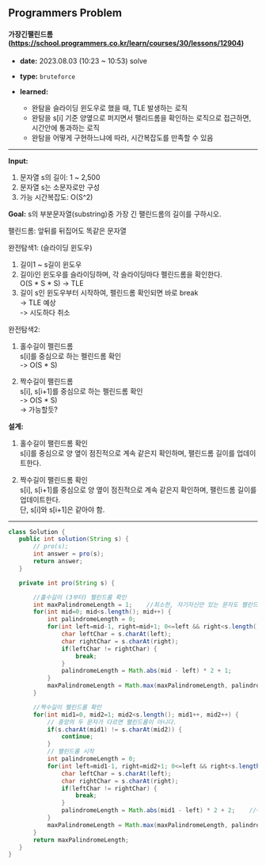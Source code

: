 ## Programmers Problem

#### 가장긴팰린드롬 (https://school.programmers.co.kr/learn/courses/30/lessons/12904)

- **date:** 2023.08.03 (10:23 ~ 10:53) solve

- **type:** `bruteforce`

- **learned:** 
  - 완탐을 슬라이딩 윈도우로 했을 때, TLE 발생하는 로직
  - 완탐을 s[i] 기준 양옆으로 퍼지면서 팰리드롬을 확인하는 로직으로 접근하면, 시간안에 통과하는 로직
  - 완탐을 어떻게 구현하느냐에 따라, 시간복잡도를 만족할 수 있음
---

**Input:** 
1. 문자열 s의 길이: 1 ~ 2,500
2. 문자열 s는 소문자로만 구성
3. 가능 시간복잡도: O(S^2)

**Goal:** s의 부분문자열(substring)중 가장 긴 팰린드롬의 길이를 구하시오.

팰린드롬: 앞뒤를 뒤집어도 똑같은 문자열

완전탐색1: (슬라이딩 윈도우)
1. 길이1 ~ s길이 윈도우
2. 길이i인 윈도우를 슬라이딩하며, 각 슬라이딩마다 펠린드롬을 확인한다.  
   O(S * S * S) -> TLE
3. 길이 s인 윈도우부터 시작하여, 펠린드롬 확인되면 바로 break  
   -> TLE 예상  
   -> 시도하다 취소

완전탐색2:
1. 홀수길이 펠린드롬  
   s[i]를 중심으로 하는 펠린드롬 확인  
   -> O(S * S)

2. 짝수길이 팰린드롬  
   s[i], s[i+1]를 중심으로 하는 펠린드롬 확인  
   -> O(S * S)  
   -> 가능할듯?

**설계:**
1. 홀수길이 팰린드롬 확인  
   s[i]를 중심으로 양 옆이 점진적으로 계속 같은지 확인하며, 팰린드롬 길이를 업데이트한다.  


2. 짝수길이 팰린드롬 확인  
   s[i], s[i+1]를 중심으로 양 옆이 점진적으로 계속 같은지 확인하며, 팰린드롬 길이를 업데이트한다.  
   단, s[i]와 s[i+1]은 같아야 함.


---

 ```java
class Solution {
    public int solution(String s) {
        // pro(s);
        int answer = pro(s);
        return answer;
    }

    private int pro(String s) {

        //홀수길이 (3부터) 펠린드롬 확인
        int maxPalindromeLength = 1;    //최소한, 자기자신만 있는 문자도 팰린드롬이므로, 1로 초기화
        for(int mid=0; mid<s.length(); mid++) {
            int palindromeLength = 0;
            for(int left=mid-1, right=mid+1; 0<=left && right<s.length(); left--, right++) {
                char leftChar = s.charAt(left);
                char rightChar = s.charAt(right);
                if(leftChar != rightChar) {
                    break;
                }
                palindromeLength = Math.abs(mid - left) * 2 + 1;
            }
            maxPalindromeLength = Math.max(maxPalindromeLength, palindromeLength);
        }

        //짝수길이 팰린드롬 확인
        for(int mid1=0, mid2=1; mid2<s.length(); mid1++, mid2++) {
            // 중앙의 두 문자가 다르면 팰린드롬이 아니다.
            if(s.charAt(mid1) != s.charAt(mid2)) {
                continue;
            }
            // 팰린드롬 시작
            int palindromeLength = 0;
            for(int left=mid1-1, right=mid2+1; 0<=left && right<s.length(); left--, right++) {
                char leftChar = s.charAt(left);
                char rightChar = s.charAt(right);
                if(leftChar != rightChar) {
                    break;
                }
                palindromeLength = Math.abs(mid1 - left) * 2 + 2;    //+1이 아닌, +2임에 주의
            }
            maxPalindromeLength = Math.max(maxPalindromeLength, palindromeLength);
        }
        return maxPalindromeLength;
    }
}
 ```
